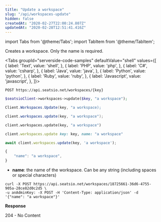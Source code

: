 ```yaml
---
title: "Update a workspace"
slug: "/api/workspaces-update"
hidden: false
createdAt: "2020-02-27T22:00:24.807Z"
updatedAt: "2020-02-28T12:51:41.416Z"
---
```


import Tabs from '@theme/Tabs';
import TabItem from '@theme/TabItem';

Creates a workspace. Only the name is required.



<Tabs 
  groupId="serverside-code-samples"
  defaultValue="shell"
  values={[
{ label: 'Text', value: 'shell', },
{ label: 'PHP', value: 'php', },
{ label: 'C#', value: 'csharp', },
{ label: 'Java', value: 'java', },
{ label: 'Python', value: 'python', },
{ label: 'Ruby', value: 'ruby', },
{ label: 'Javascript', value: 'javascript', },
]}>
<TabItem value='shell'>

```shell
POST https://api.seatsio.net/workspaces/{key}
```

</TabItem>
<TabItem value='php'>

```php
$seatsioClient->workspaces->update($key, "a workspace");
```

</TabItem>
<TabItem value='csharp'>

```csharp
Client.Workspaces.Update(key, "a workspace);

```

</TabItem>
<TabItem value='java'>

```java
client.workspaces.update(key, "a workspace");
```

</TabItem>
<TabItem value='python'>

```python
client.workspaces.update(key, "a workspace")
```

</TabItem>
<TabItem value='ruby'>

```ruby
client.workspaces.update key: key, name: "a workspace"
```

</TabItem>
<TabItem value='javascript'>

```javascript
await client.workspaces.update(key, 'a workspace');

```

</TabItem>
</Tabs>





```javascript
{
    "name": "a workspace",
}
```

* **name**: the name of the workspace. Can be any string (including spaces or special characters)

```shell
curl -X POST https://api.seatsio.net/workspaces/18725661-36d6-4755-905a-28ce82d0c2d5 \
-u anAdminKey: -X POST -H 'Content-Type: application/json' -d '{"name": "a workspace"}'
```

**Response**

204 - No Content
